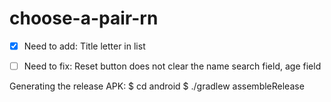 # choose-a-pair-rn

- [x] Need to add: Title letter in list

- [ ] Need to fix: Reset button does not clear the name search field, age field

Generating the release APK:
$ cd android
$ ./gradlew assembleRelease
